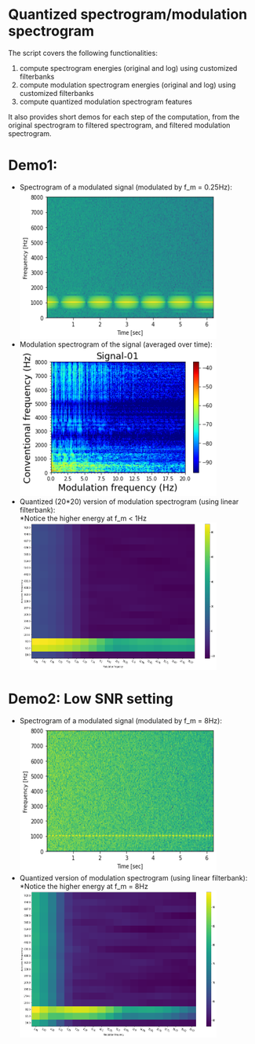 # Quantized spectrogram/modulation spectrogram

The script covers the following functionalities:
1) compute spectrogram energies (original and log) using customized filterbanks
2) compute modulation spectrogram energies (original and log) using customized filterbanks
3) compute quantized modulation spectrogram features

It also provides short demos for each step of the computation, from the original spectrogram to filtered spectrogram, and filtered modulation spectrogram. <br />

# Demo1:<br />
- Spectrogram of a modulated signal (modulated by f_m = 0.25Hz):<br />
<img src="./docs/demo1_spec.png" width="400" height="300"><br />
- Modulation spectrogram of the signal (averaged over time):<br />
<img src="./docs/test_modspec.png" width="400" height="300"><br />
- Quantized (20\*20) version of modulation spectrogram (using linear filterbank):<br />
*Notice the higher energy at f_m < 1Hz<br />
<img src="./docs/demo1_mod.png" width="400" height="300"><br />

# Demo2: Low SNR setting<br />
- Spectrogram of a modulated signal (modulated by f_m = 8Hz):<br />
<img src="./docs/demo2_spec.png" width="400" height="300"><br />
- Quantized version of modulation spectrogram (using linear filterbank):<br />
*Notice the higher energy at f_m = 8Hz<br />
<img src="./docs/demo2_mod.png" width="400" height="300"><br />
